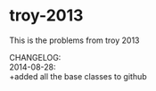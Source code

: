 troy-2013
==========

This is the problems from troy 2013

CHANGELOG:<br/>
2014-08-28:<br/>
+added all the base classes to github
